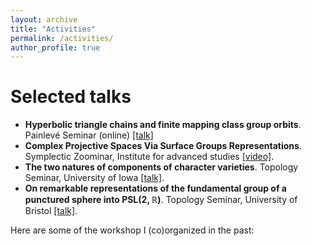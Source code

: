 ```yaml
---
layout: archive
title: "Activities"
permalink: /activities/
author_profile: true
---
```


# Selected talks
  - **Hyperbolic triangle chains and finite mapping class group orbits**. Painlevé Seminar (online) [[talk]](http://arnaudmaret.github.io/files/talk-painlevé.pdf)
  - **Complex Projective Spaces Via Surface Groups Representations**. Symplectic Zoominar, Institute for advanced studies [[video]](https://www.youtube.com/watch?v=Kfv6A3Av9Cg&t=572s).
  - **The two natures of components of character varieties**. Topology Seminar, University of Iowa [[talk]](http://arnaudmaret.github.io/files/talk-iowa.pdf).
  - **On remarkable representations of the fundamental group of a punctured sphere into $\mathrm{PSL}(2,\mathbb{R})$**. Topology Seminar, University of Bristol [[talk]](http://arnaudmaret.github.io/files/talk-bristol.pdf).

Here are some of the workshop I (co)organized in the past:
